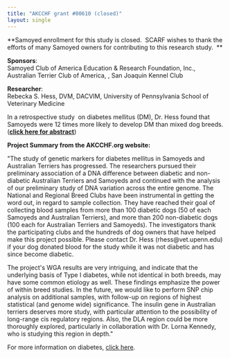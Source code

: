 ```yaml
---
title: "AKCCHF grant #00610 (closed)"
layout: single
---
```


**Samoyed enrollment for this study is closed.  SCARF wishes to thank
the efforts of many Samoyed owners for contributing to this research
study.  **

**Sponsors**: \
Samoyed Club of America Education & Research Foundation, Inc.,
Australian Terrier Club of America, , San Joaquin Kennel Club

**Researcher**: \
Rebecka S. Hess, DVM, DACVIM, University of Pennsylvania School of
Veterinary Medicine

In a retrospective study  on diabetes mellitus (DM), Dr. Hess found that
Samoyeds were 12 times more likely to develop DM than mixed dog breeds.
([**click here for
abstract**](http://www.ncbi.nlm.nih.gov/entrez/query.fcgi?cmd=Retrieve&db=PubMed&list_uids=10800511&dopt=Abstract))

**Project Summary from the AKCCHF.org website:**

"The study of genetic markers for diabetes mellitus in Samoyeds and
Australian Terriers has progressed. The researchers pursued their
preliminary association of a DNA difference between diabetic and
non-diabetic Australian Terriers and Samoyeds and continued with the
analysis of our preliminary study of DNA variation across the entire
genome. The National and Regional Breed Clubs have been instrumental in
getting the word out, in regard to sample collection. They have reached
their goal of collecting blood samples from more than 100 diabetic dogs
(50 of each Samoyeds and Australian Terriers), and more than 200
non-diabetic dogs (100 each for Australian Terriers and Samoyeds). The
investigators thank the participating clubs and the hundreds of dog
owners that have helped make this project possible. Please contact Dr.
Hess (rhess\@vet.upenn.edu) if your dog donated blood for the study
while it was not diabetic and has since become diabetic.

The project's WGA results are very intriguing, and indicate that the
underlying basis of Type I diabetes, while not identical in both breeds,
may have some common etiology as well. These findings emphasize the
power of within breed studies. In the future, we would like to perform
SNP chip analysis on additional samples, with follow-up on regions of
highest statistical (and genome wide) significance. The insulin gene in
Australian terriers deserves more study, with particular attention to
the possibility of long-range cis regulatory regions. Also, the DLA
region could be more thoroughly explored, particularly in collaboration
with Dr. Lorna Kennedy, who is studying this region in depth."

For more information on diabetes, [click
here](/diseases/diabetes-mellitus).
